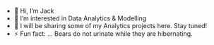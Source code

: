 - 👋 Hi, I’m Jack
- 👀 I’m interested in Data Analytics & Modelling
- 💞️ I will be sharing some of my Analytics projects here. Stay tuned! 
- ⚡ Fun fact: ... Bears do not urinate while they are hibernating.

<!---
Jacknp5/Jacknp5 is a ✨ special ✨ repository because its `README.md` (this file) appears on your GitHub profile.
You can click the Preview link to take a look at your changes.
--->
